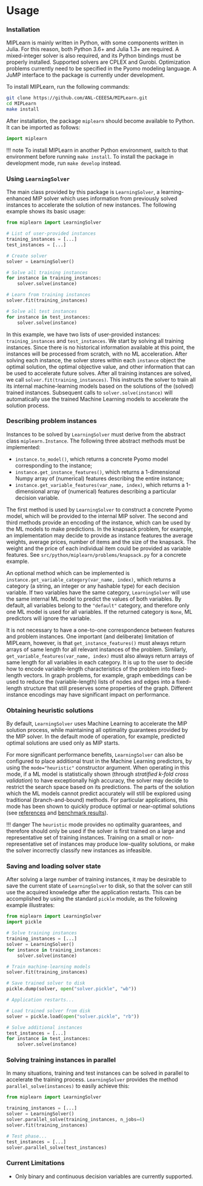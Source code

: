 # Usage


### Installation

MIPLearn is mainly written in Python, with some components written in Julia. For this
reason, both Python 3.6+ and Julia 1.3+ are required. A mixed-integer solver is also required, and
its Python bindings must be properly installed. Supported solvers are CPLEX and
Gurobi. Optimization problems currently need to be specified in the Pyomo modeling language.
A JuMP interface to the package is currently under development.

To install MIPLearn, run the following commands: 

```bash
git clone https://github.com/ANL-CEEESA/MIPLearn.git
cd MIPLearn
make install
```

After installation, the package `miplearn` should become available to Python. It can be imported
as follows:

```python
import miplearn
```

!!! note
    To install MIPLearn in another Python environment, switch to that environment before running `make install`. To install the package in development mode, run `make develop` instead.

### Using `LearningSolver`

The main class provided by this package is `LearningSolver`, a learning-enhanced MIP solver which uses information from previously solved instances to accelerate the solution of new instances. The following example shows its basic usage:

```python
from miplearn import LearningSolver

# List of user-provided instances
training_instances = [...] 
test_instances = [...]

# Create solver
solver = LearningSolver()

# Solve all training instances
for instance in training_instances:
    solver.solve(instance)

# Learn from training instances
solver.fit(training_instances)

# Solve all test instances
for instance in test_instances:
    solver.solve(instance)
```

In this example, we have two lists of user-provided instances: `training_instances` and `test_instances`. We start by solving all training instances. Since there is no historical information available at this point, the instances will be processed from scratch, with no ML acceleration. After solving each instance, the solver stores within each `instance` object the optimal solution, the optimal objective value, and other information that can be used to accelerate future solves. After all training instances are solved, we call `solver.fit(training_instances)`. This instructs the solver to train all its internal machine-learning models based on the solutions of the (solved) trained instances. Subsequent calls to `solver.solve(instance)` will automatically use the trained Machine Learning models to accelerate the solution process.


### Describing problem instances

Instances to be solved by `LearningSolver` must derive from the abstract class `miplearn.Instance`. The following three abstract methods must be implemented:

* `instance.to_model()`, which returns a concrete Pyomo model corresponding to the instance;
* `instance.get_instance_features()`, which returns a 1-dimensional Numpy array of (numerical) features describing the entire instance;
* `instance.get_variable_features(var_name, index)`, which returns a 1-dimensional array of (numerical) features describing a particular decision variable.

The first method is used by `LearningSolver` to construct a concrete Pyomo model, which will be provided to the internal MIP solver. The second and third methods provide an encoding of the instance, which can be used by the ML models to make predictions. In the knapsack problem, for example, an implementation may decide to provide as instance features the average weights, average prices, number of items and the size of the knapsack. The weight and the price of each individual item could be provided as variable features. See `src/python/miplearn/problems/knapsack.py` for a concrete example.

An optional method which can be implemented is `instance.get_variable_category(var_name, index)`, which returns a category (a string, an integer or any hashable type) for each decision variable. If two variables have the same category, `LearningSolver` will use the same internal ML model to predict the values of both variables. By default, all variables belong to the `"default"` category, and therefore only one ML model is used for all variables. If the returned category is `None`, ML predictors will ignore the variable.

It is not necessary to have a one-to-one correspondence between features and problem instances. One important (and deliberate) limitation of MIPLearn, however, is that `get_instance_features()` must always return arrays of same length for all relevant instances of the problem. Similarly, `get_variable_features(var_name, index)` must also always return arrays of same length for all variables in each category. It is up to the user to decide how to encode variable-length characteristics of the problem into fixed-length vectors. In graph problems, for example, graph embeddings can be used to reduce the (variable-length) lists of nodes and edges into a fixed-length structure that still preserves some properties of the graph. Different instance encodings may have significant impact on performance.


### Obtaining heuristic solutions

By default, `LearningSolver` uses Machine Learning to accelerate the MIP solution process, while maintaining all optimality guarantees provided by the MIP solver. In the default mode of operation, for example, predicted optimal solutions are used only as MIP starts.

For more significant performance benefits, `LearningSolver` can also be configured to place additional trust in the Machine Learning predictors, by using the `mode="heuristic"` constructor argument. When operating in this mode, if a ML model is statistically shown (through *stratified k-fold cross validation*) to have exceptionally high accuracy, the solver may decide to restrict the search space based on its predictions. The parts of the solution which the ML models cannot predict accurately will still be explored using traditional (branch-and-bound) methods.  For particular applications, this mode has been shown to quickly produce optimal or near-optimal solutions (see [references](about.md#references) and [benchmark results](benchmark.md)).


!!! danger
    The `heuristic` mode provides no optimality guarantees, and therefore should only be used if the solver is first trained on a large and representative set of training instances. Training on a small or non-representative set of instances may produce low-quality solutions, or make the solver incorrectly classify new instances as infeasible.


### Saving and loading solver state

After solving a large number of training instances, it may be desirable to save the current state of `LearningSolver` to disk, so that the solver can still use the acquired knowledge after the application restarts. This can be accomplished by using the standard `pickle` module, as the following example illustrates:

```python
from miplearn import LearningSolver
import pickle

# Solve training instances
training_instances = [...]
solver = LearningSolver()
for instance in training_instances:
    solver.solve(instance)

# Train machine-learning models
solver.fit(training_instances)

# Save trained solver to disk
pickle.dump(solver, open("solver.pickle", "wb"))

# Application restarts...

# Load trained solver from disk
solver = pickle.load(open("solver.pickle", "rb"))

# Solve additional instances
test_instances = [...]
for instance in test_instances:
    solver.solve(instance)
```


### Solving training instances in parallel

In many situations, training and test instances can be solved in parallel to accelerate the training process. `LearningSolver` provides the method `parallel_solve(instances)` to easily achieve this:

```python
from miplearn import LearningSolver

training_instances = [...]
solver = LearningSolver()
solver.parallel_solve(training_instances, n_jobs=4)
solver.fit(training_instances)

# Test phase...
test_instances = [...]
solver.parallel_solve(test_instances)
```


### Current Limitations

* Only binary and continuous decision variables are currently supported.
